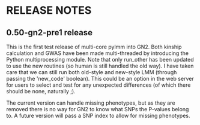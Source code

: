 # RELEASE NOTES

## 0.50-gn2-pre1 release

This is the first test release of multi-core pylmm into GN2. Both
kinship calculation and GWAS have been made multi-threaded by
introducing the Python multiprocessing module. Note that only
run_other has been updated to use the new routines (so human is still
handled the old way). I have taken care that we can still run both
old-style and new-style LMM (through passing the 'new_code'
boolean). This could be an option in the web server for users to
select and test for any unexpected differences (of which there should
be none, naturally ;).

The current version can handle missing phenotypes, but as they are
removed there is no way for GN2 to know what SNPs the P-values belong
to. A future version will pass a SNP index to allow for missing
phenotypes.


  